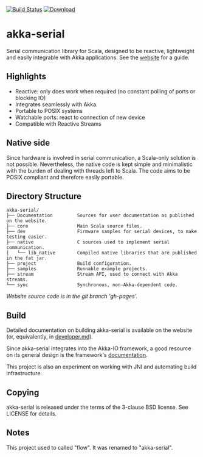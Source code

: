 [![Build Status](https://travis-ci.org/jodersky/akka-serial.svg?branch=master)](https://travis-ci.org/jodersky/akka-serial)
[![Download](https://img.shields.io/maven-central/v/ch.jodersky/akka-serial-native.svg)](http://search.maven.org/#search|ga|1|ch.jodersky%20akka-serial-)

# akka-serial
Serial communication library for Scala, designed to be reactive, lightweight and easily integrable with Akka applications. See the [website](https://jodersky.github.io/akka-serial) for a guide.

## Highlights
- Reactive: only does work when required (no constant polling of ports or blocking IO)
- Integrates seamlessly with Akka
- Portable to POSIX systems
- Watchable ports: react to connection of new device
- Compatible with Reactive Streams

## Native side
Since hardware is involved in serial communication, a Scala-only solution is not possible. Nevertheless, the native code is kept simple and minimalistic with the burden of dealing with threads left to Scala. The code aims to be POSIX compliant and therefore easily portable.

## Directory Structure
```
akka-serial/
├── Documentation         Sources for user documentation as published on the website.
├── core                  Main Scala source files.
├── dev                   Firmware samples for serial devices, to make testing easier.
├── native                C sources used to implement serial communication.
│   └── lib_native        Compiled native libraries that are published in the fat jar.
├── project               Build configuration.
├── samples               Runnable example projects.
├── stream                Stream API, used to connect with Akka streams.
└── sync                  Synchronous, non-Akka-dependent code.
```

*Website source code is in the git branch 'gh-pages'.*

## Build
Detailed documentation on building akka-serial is available on the website (or, equivalently, in [developer.md](Documentation/developer.md)).

Since akka-serial integrates into the Akka-IO framework, a good resource on its general design is the framework's [documentation](http://doc.akka.io/docs/akka/current/scala/io.html).

This project is also an experiment on working with JNI and automating build infrastructure.

## Copying
akka-serial is released under the terms of the 3-clause BSD license. See LICENSE for details.

## Notes
This project used to called "flow". It was renamed to "akka-serial".
